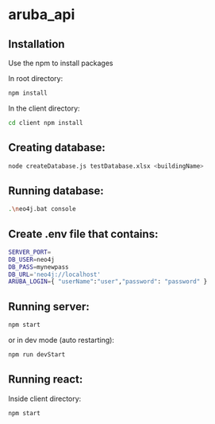 # aruba_api

## Installation

Use the npm to install packages

In root directory:

```bash
npm install
```
In the client directory:

```bash
cd client npm install
```

## Creating database:

```bash
node createDatabase.js testDatabase.xlsx <buildingName>
```


## Running database:

```bash
.\neo4j.bat console
```

## Create .env file that contains:

```bash
SERVER_PORT=
DB_USER=neo4j
DB_PASS=mynewpass
DB_URL='neo4j://localhost'
ARUBA_LOGIN={ "userName":"user","password": "password" }

```

## Running server:

```bash
npm start
```

or in dev mode (auto restarting):

```bash
npm run devStart
```

## Running react:

Inside client directory:

```bash
npm start
```

